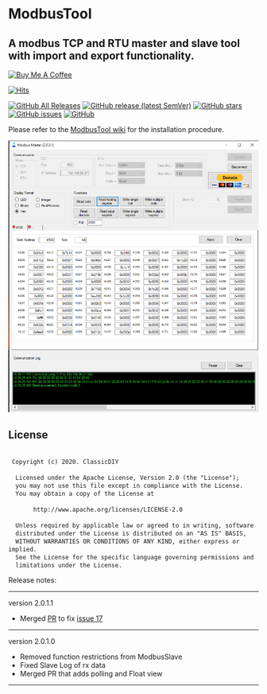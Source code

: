 # ModbusTool
## A modbus TCP and RTU master and slave tool with import and export functionality.

<a href="https://www.buymeacoffee.com/r4K2HIB" target="_blank"><img src="https://cdn.buymeacoffee.com/buttons/v2/default-yellow.png" alt="Buy Me A Coffee" style="height: 60px !important;width: 217px !important;" ></a>

[![Hits](https://hits.seeyoufarm.com/api/count/incr/badge.svg?url=https%3A%2F%2Fgithub.com%2FClassicDIY%2FModbusTool&count_bg=%2379C83D&title_bg=%23555555&icon=&icon_color=%23E7E7E7&title=hits&edge_flat=false)](https://hits.seeyoufarm.com)

[![GitHub All Releases](https://img.shields.io/github/downloads/ClassicDIY/ModbusTool/total?style=for-the-badge)](https://github.com/ClassicDIY/ModbusTool/releases)
[![GitHub release (latest SemVer)](https://img.shields.io/github/v/release/ClassicDIY/ModbusTool?style=for-the-badge)](https://github.com/ClassicDIY/ModbusTool/releases)
[![GitHub stars](https://img.shields.io/github/stars/ClassicDIY/ModbusTool?style=for-the-badge)](https://github.com/ClassicDIY/ModbusTool/stargazers)
[![GitHub issues](https://img.shields.io/github/issues-raw/ClassicDIY/ModbusTool?style=for-the-badge)](https://github.com/ClassicDIY/ModbusTool/issues)
[![GitHub](https://img.shields.io/github/license/ClassicDIY/ModbusTool?style=for-the-badge)](https://github.com/ClassicDIY/ModbusTool/blob/master/LICENSE)

<p>
Please refer to the <a href="https://github.com/ClassicDIY/ModbusTool/wiki">ModbusTool wiki</a> for the installation procedure.
</p>

<p align="center">
<img src="./Pictures/Master.PNG" width="600"/>
</p>

## License
```

 Copyright (c) 2020. ClassicDIY

  Licensed under the Apache License, Version 2.0 (the "License");
  you may not use this file except in compliance with the License.
  You may obtain a copy of the License at

       http://www.apache.org/licenses/LICENSE-2.0

  Unless required by applicable law or agreed to in writing, software
  distributed under the License is distributed on an "AS IS" BASIS,
  WITHOUT WARRANTIES OR CONDITIONS OF ANY KIND, either express or implied.
  See the License for the specific language governing permissions and
  limitations under the License.

```


Release notes:

-----------------

version 2.0.1.1
<ul>
<li>Merged <a href="https://github.com/ClassicDIY/ModbusTool/pull/18">PR</a> to fix <a href="https://github.com/ClassicDIY/ModbusTool/issues/17">issue 17</a></li>
</ul>

-----------------

version 2.0.1.0

<ul>
<li>Removed function restrictions from ModbusSlave</li>
<li>Fixed Slave Log of rx data</li>
<li>Merged PR that adds polling and Float view</li>
</ul>

-----------------
